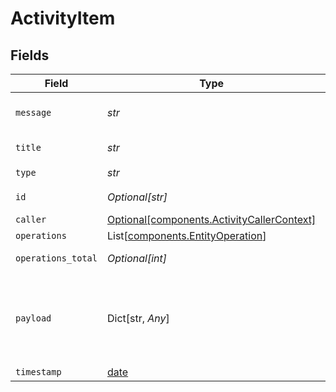 # ActivityItem


## Fields

| Field                                                                                          | Type                                                                                           | Required                                                                                       | Description                                                                                    | Example                                                                                        |
| ---------------------------------------------------------------------------------------------- | ---------------------------------------------------------------------------------------------- | ---------------------------------------------------------------------------------------------- | ---------------------------------------------------------------------------------------------- | ---------------------------------------------------------------------------------------------- |
| `message`                                                                                      | *str*                                                                                          | :heavy_check_mark:                                                                             | Message for activity. Supports handlebars syntax.                                              | {{caller}} did something with {{entity payload.entity.id}}.                                    |
| `title`                                                                                        | *str*                                                                                          | :heavy_check_mark:                                                                             | Title for activity. Supports handlebars syntax.                                                | My custom activity                                                                             |
| `type`                                                                                         | *str*                                                                                          | :heavy_check_mark:                                                                             | N/A                                                                                            | MyCustomActivity                                                                               |
| `id`                                                                                           | *Optional[str]*                                                                                | :heavy_minus_sign:                                                                             | See https://github.com/ulid/spec                                                               | 01F130Q52Q6MWSNS8N2AVXV4JN                                                                     |
| `caller`                                                                                       | [Optional[components.ActivityCallerContext]](../../models/components/activitycallercontext.md) | :heavy_minus_sign:                                                                             | N/A                                                                                            |                                                                                                |
| `operations`                                                                                   | List[[components.EntityOperation](../../models/components/entityoperation.md)]                 | :heavy_minus_sign:                                                                             | N/A                                                                                            |                                                                                                |
| `operations_total`                                                                             | *Optional[int]*                                                                                | :heavy_minus_sign:                                                                             | Count of total operations attached to this activity                                            | 1                                                                                              |
| `payload`                                                                                      | Dict[str, *Any*]                                                                               | :heavy_minus_sign:                                                                             | N/A                                                                                            | {<br/>"entity": {<br/>"id": "3fa85f64-5717-4562-b3fc-2c963f66afa6",<br/>"schema": "contact"<br/>}<br/>} |
| `timestamp`                                                                                    | [date](https://docs.python.org/3/library/datetime.html#date-objects)                           | :heavy_minus_sign:                                                                             | N/A                                                                                            |                                                                                                |